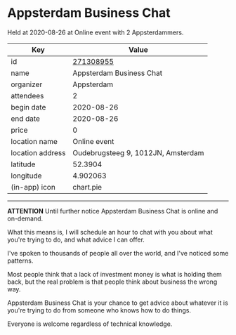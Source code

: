 # Appsterdam Business Chat
Held at 2020-08-26 at Online event with 2 Appsterdammers.
        
|Key|Value
|---|---|
|id|[271308955](https://www.meetup.com/appsterdam/events/271308955/)|
|name|Appsterdam Business Chat|
|organizer|Appsterdam|
|attendees|2|
|begin date|2020-08-26|
|end date|2020-08-26|
|price|0|
|location name|Online event|
|location address|Oudebrugsteeg 9, 1012JN, Amsterdam|
|latitude|52.3904|
|longitude|4.902063|
|(in-app) icon|chart.pie|

---

**ATTENTION** Until further notice Appsterdam Business Chat is online and on-demand.

What this means is, I will schedule an hour to chat with you about what you're trying to do, and what advice I can offer.

I've spoken to thousands of people all over the world, and I've noticed some patterns.

Most people think that a lack of investment money is what is holding them back, but the real problem is that people think about business the wrong way.

Appsterdam Business Chat is your chance to get advice about whatever it is you're trying to do from someone who knows how to do things.

Everyone is welcome regardless of technical knowledge.


